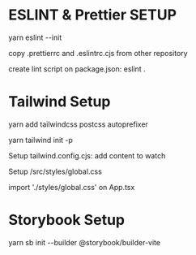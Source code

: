 # ESLINT & Prettier SETUP

yarn eslint --init

copy .prettierrc and .eslintrc.cjs from other repository

create lint script on package.json: eslint .

# Tailwind Setup

yarn add tailwindcss postcss autoprefixer

yarn tailwind init -p

Setup tailwind.config.cjs: add content to watch

Setup /src/styles/global.css

import './styles/global.css' on App.tsx

# Storybook Setup

yarn sb init --builder @storybook/builder-vite
